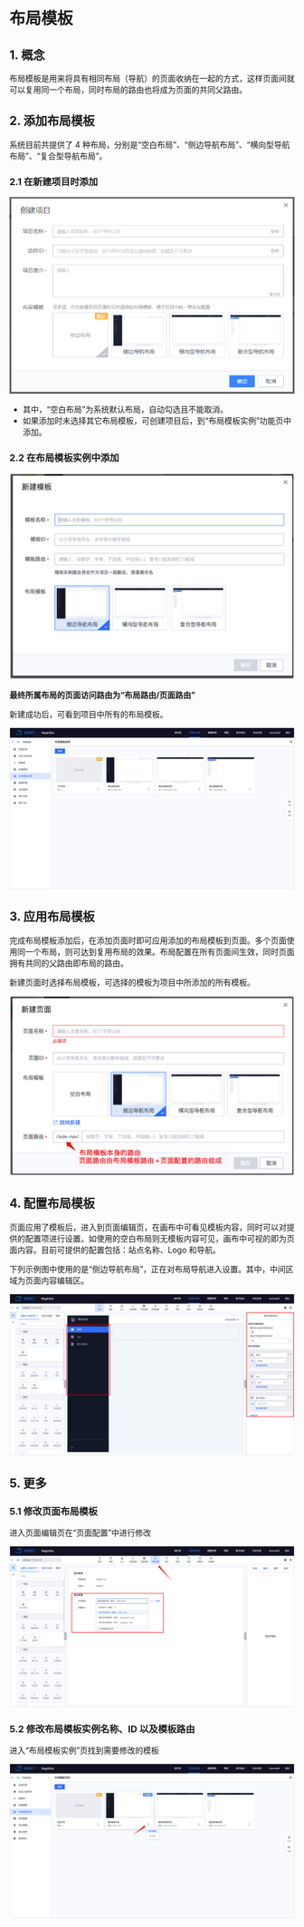 # 布局模板

## 1. 概念

布局模板是用来将具有相同布局（导航）的页面收纳在一起的方式，这样页面间就可以复用同一个布局，同时布局的路由也将成为页面的共同父路由。

## 2. 添加布局模板

系统目前共提供了 4 种布局，分别是“空白布局”、“侧边导航布局”、“横向型导航布局”、“复合型导航布局”。

### 2.1 在新建项目时添加

<img src="../assets/layout-guide-1.png" />

- 其中，“空白布局”为系统默认布局，自动勾选且不能取消。
- 如果添加时未选择其它布局模板，可创建项目后，到“布局模板实例”功能页中添加。

### 2.2 在布局模板实例中添加

<img src="../assets/layout-guide-2.png" />

**最终所属布局的页面访问路由为“布局路由/页面路由”**

新建成功后，可看到项目中所有的布局模板。

<img src="../assets/layout-guide-3.png" />

## 3. 应用布局模板

完成布局模板添加后，在添加页面时即可应用添加的布局模板到页面。多个页面使用同一个布局，则可达到复用布局的效果。布局配置在所有页面间生效，同时页面拥有共同的父路由即布局的路由。

新建页面时选择布局模板，可选择的模板为项目中所添加的所有模板。

<img src="../assets/layout-guide-4.png" />

## 4. 配置布局模板

页面应用了模板后，进入到页面编辑页，在画布中可看见模板内容，同时可以对提供的配置项进行设置。如使用的空白布局则无模板内容可见，画布中可视的即为页面内容。目前可提供的配置包括：站点名称、Logo 和导航。

下列示例图中使用的是“侧边导航布局”，正在对布局导航进入设置。其中，中间区域为页面内容编辑区。

<img src="../assets/layout-guide-5.png" />

## 5. 更多

### 5.1 修改页面布局模板

进入页面编辑页在“页面配置”中进行修改

<img src="../assets/layout-guide-6.png" />

### 5.2 修改布局模板实例名称、ID 以及模板路由

进入“布局模板实例”页找到需要修改的模板

<img src="../assets/layout-guide-7.png" />
